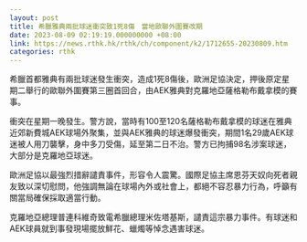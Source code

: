 ```yaml
---
layout: post
title: 希臘雅典兩批球迷衝突致1死8傷　當地歐聯外圍賽改期
date: 2023-08-09 02:19:19.000000000 +08:00
link: https://news.rthk.hk/rthk/ch/component/k2/1712655-20230809.htm
categories: rthk
---
```


希臘首都雅典有兩批球迷發生衝突，造成1死8傷後，歐洲足協決定，押後原定星期二舉行的歐聯外圍賽第三圈首回合，由AEK雅典對克羅地亞薩格勒布戴拿模的賽事。

衝突在星期一晚發生。警方說，當時有100至120名薩格勒布戴拿模的球迷在雅典近郊新費城AEK球場外聚集，並與AEK雅典的球迷爆發衝突，期間1名29歲AEK球迷被人用刀襲擊，身中多刀受傷，延至第二日不治。警方已拘捕98名涉案球迷，大部分是克羅地亞球迷。

歐洲足協以最強烈措辭譴責事件，形容令人震驚。國際足協主席恩芬天奴向死者親友致以深切慰問，他強調無論在球場內外或社會上，都絕不容忍暴力行為，呼籲有關當局確保採取適當行動。

克羅地亞總理普連科維奇致電希臘總理米佐塔基斯，譴責這宗暴力事件。有球迷和AEK球員就到事發現場擺放鮮花、蠟燭等悼念遇害球迷。
